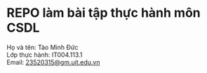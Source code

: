 # REPO làm bài tập thực hành môn CSDL

Họ và tên: Tào Minh Đức  
Lớp thực hành: IT004.113.1  
Email: 23520315@gm.uit.edu.vn  
